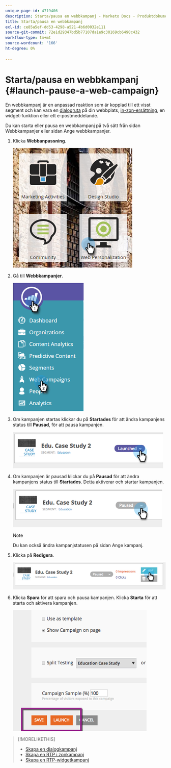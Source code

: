 ```yaml
---
unique-page-id: 4719406
description: Starta/pausa en webbkampanj - Marketo Docs - Produktdokumentation
title: Starta/pausa en webbkampanj
exl-id: ce85a5ef-dd53-4298-a521-4b6d0032e111
source-git-commit: 72e1d29347bd5b77107da1e9c30169cb6490c432
workflow-type: tm+mt
source-wordcount: '166'
ht-degree: 0%

---
```


# Starta/pausa en webbkampanj {#launch-pause-a-web-campaign}

En webbkampanj är en anpassad reaktion som är kopplad till ett visst segment och kan vara en [dialogruta](/help/marketo/product-docs/web-personalization/working-with-web-campaigns/create-a-new-dialog-web-campaign.md) på din webbplats, [in-zon-ersättning](/help/marketo/product-docs/web-personalization/working-with-web-campaigns/create-a-new-in-zone-web-campaign.md), en widget-funktion eller ett e-postmeddelande.

Du kan starta eller pausa en webbkampanj på två sätt från sidan Webbkampanjer eller sidan Ange webbkampanjer.

1. Klicka **Webbanpassning**.

   ![](assets/one-1.png)

1. Gå till **Webbkampanjer**.

   ![](assets/two-1.png)

1. Om kampanjen startas klickar du på **Startades** för att ändra kampanjens status till **Pausad**, för att pausa kampanjen.

   ![](assets/image2014-11-26-17-3a26-3a38.png)

1. Om kampanjen är pausad klickar du på **Pausad** för att ändra kampanjens status till **Startades**. Detta aktiverar och startar kampanjen.

   ![](assets/image2014-11-26-17-3a28-3a59.png)

   >[!NOTE]
   >
   >Du kan också ändra kampanjstatusen på sidan Ange kampanj.

1. Klicka på **Redigera**.

   ![](assets/image2014-11-26-17-3a31-3a37.png)

1. Klicka **Spara** för att spara och pausa kampanjen. Klicka **Starta** för att starta och aktivera kampanjen.

   ![](assets/image2014-11-26-17-3a32-3a48.png)

>[!MORELIKETHIS]
>
>* [Skapa en dialogkampanj](/help/marketo/product-docs/web-personalization/working-with-web-campaigns/create-a-new-dialog-web-campaign.md)
>* [Skapa en RTP i zonkampanj](/help/marketo/product-docs/web-personalization/working-with-web-campaigns/create-a-new-in-zone-web-campaign.md)
>* [Skapa en RTP-widgetkampanj](/help/marketo/product-docs/web-personalization/working-with-web-campaigns/create-a-new-widget-web-campaign.md)


